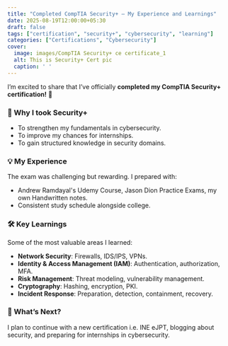 ```yaml
---
title: "Completed CompTIA Security+ — My Experience and Learnings"
date: 2025-08-19T12:00:00+05:30
draft: false
tags: ["certification", "security+", "cybersecurity", "learning"]
categories: ["Certifications", "Cybersecurity"]
cover:
  image: images/CompTIA Security+ ce certificate_1
  alt: This is Security+ Cert pic
  caption: ' '
---
```

I’m excited to share that I’ve officially **completed my CompTIA Security+ certification!** 🎉  

### 📌 Why I took Security+
- To strengthen my fundamentals in cybersecurity.
- To improve my chances for internships.
- To gain structured knowledge in security domains.

### 💡 My Experience
The exam was challenging but rewarding. I prepared with:
- Andrew Ramdayal's Udemy Course, Jason Dion Practice Exams, my own Handwritten notes.
- Consistent study schedule alongside college.

### 🛠️ Key Learnings
Some of the most valuable areas I learned:
- **Network Security**: Firewalls, IDS/IPS, VPNs.
- **Identity & Access Management (IAM)**: Authentication, authorization, MFA.
- **Risk Management**: Threat modeling, vulnerability management.
- **Cryptography**: Hashing, encryption, PKI.
- **Incident Response**: Preparation, detection, containment, recovery.

### 🚀 What’s Next?
I plan to continue with a new certification i.e. INE eJPT, blogging about security, and preparing for internships in cybersecurity.

